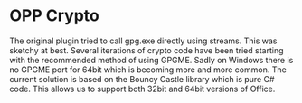 # OPP Crypto #

The original plugin tried to call gpg.exe directly using streams.  This was sketchy at best. Several iterations of crypto code have been tried starting with the recommended method of using GPGME. Sadly on Windows there is no GPGME port for 64bit which is becoming more and more common. The current solution is based on the Bouncy Castle library which is pure C# code. This allows us to support both 32bit and 64bit versions of Office.